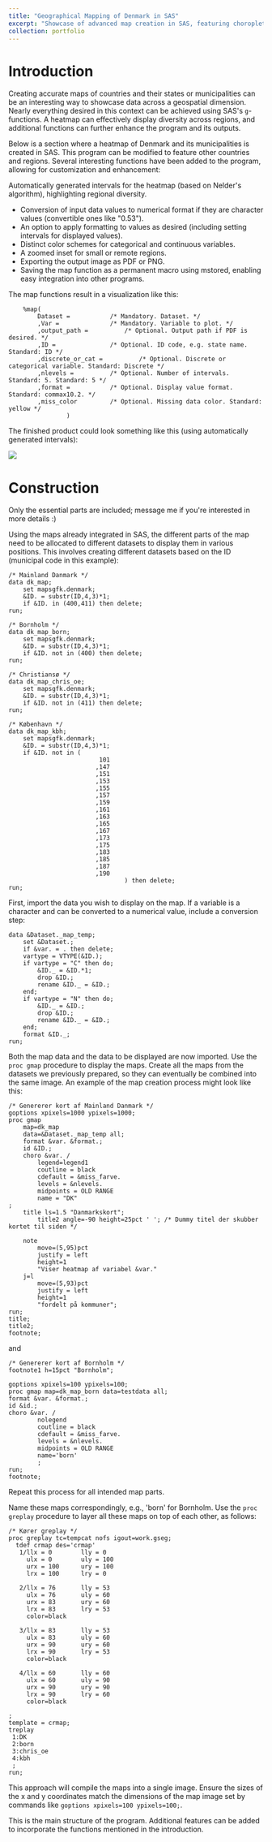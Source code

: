 ```yaml
---
title: "Geographical Mapping of Denmark in SAS"
excerpt: "Showcase of advanced map creation in SAS, featuring choropleth map generation, automatic interval computation, data conversion, customizable formatting, and diverse export options for geographical visualization."
collection: portfolio
---
```

# Introduction

Creating accurate maps of countries and their states or municipalities can be an interesting way to showcase data across a geospatial dimension. Nearly everything desired in this context can be achieved using SAS's `g`-functions. A heatmap can effectively display diversity across regions, and additional functions can further enhance the program and its outputs.

Below is a section where a heatmap of Denmark and its municipalities is created in SAS. This program can be modified to feature other countries and regions. Several interesting functions have been added to the program, allowing for customization and enhancement:

Automatically generated intervals for the heatmap (based on Nelder's algorithm), highlighting regional diversity.
- Conversion of input data values to numerical format if they are character values (convertible ones like "0.53").
- An option to apply formatting to values as desired (including setting intervals for displayed values).
- Distinct color schemes for categorical and continuous variables.
- A zoomed inset for small or remote regions.
- Exporting the output image as PDF or PNG.
- Saving the map function as a permanent macro using mstored, enabling easy integration into other programs.

The map functions result in a visualization like this:

```sas
	%map(
		Dataset = 			/* Mandatory. Dataset. */
		,Var =				/* Mandatory. Variable to plot. */
		,output_path = 			/* Optional. Output path if PDF is desired. */
		,ID =				/* Optional. ID code, e.g. state name. Standard: ID */ 
		,discrete_or_cat =      	/* Optional. Discrete or categorical variable. Standard: Discrete */
		,nlevels =			/* Optional. Number of intervals. Standard: 5. Standard: 5 */
		,format = 			/* Optional. Display value format. Standard: commax10.2. */
		,miss_color			/* Optional. Missing data color. Standard: yellow */
				)
```

The finished product could look something like this (using automatically generated intervals):

![](/images/MapExample.png)

# Construction
Only the essential parts are included; message me if you're interested in more details :)

Using the maps already integrated in SAS, the different parts of the map need to be allocated to different datasets to display them in various positions. This involves creating different datasets based on the ID (municipal code in this example):

```sas
/* Mainland Danmark */
data dk_map;
	set mapsgfk.denmark;
	&ID. = substr(ID,4,3)*1;
	if &ID. in (400,411) then delete;
run;

/* Bornholm */
data dk_map_born;
	set mapsgfk.denmark;
	&ID. = substr(ID,4,3)*1;
	if &ID. not in (400) then delete;
run;

/* Christiansø */
data dk_map_chris_oe;
	set mapsgfk.denmark;
	&ID. = substr(ID,4,3)*1;
	if &ID. not in (411) then delete;
run;

/* København */
data dk_map_kbh;
	set mapsgfk.denmark;
	&ID. = substr(ID,4,3)*1;
	if &ID. not in (
						 101
						,147
						,151
						,153
						,155
						,157
						,159
						,161
						,163
						,165
						,167
						,173
						,175
						,183
						,185
						,187
						,190
								) then delete;
run;
```

First, import the data you wish to display on the map. If a variable is a character and can be converted to a numerical value, include a conversion step:

```sas
data &Dataset._map_temp;
	set &Dataset.;
	if &var. = . then delete;
	vartype = VTYPE(&ID.);
	if vartype = "C" then do;
		&ID._ = &ID.*1;
		drop &ID.;
		rename &ID._ = &ID.;
	end;
	if vartype = "N" then do;
		&ID._ = &ID.;
		drop &ID.;
		rename &ID._ = &ID.;
	end;
	format &ID._;
run;
```

Both the map data and the data to be displayed are now imported. Use the `proc gmap` procedure to display the maps. Create all the maps from the datasets we previously prepared, so they can eventually be combined into the same image. An example of the map creation process might look like this:

```sas
/* Genererer kort af Mainland Danmark */
goptions xpixels=1000 ypixels=1000;
proc gmap
	map=dk_map
    data=&Dataset._map_temp all;
	format &var. &format.;
  	id &ID.;
   	choro &var. /
		legend=legend1
		coutline = black
		cdefault = &miss_farve.
		levels = &nlevels.
		midpoints = OLD RANGE
		name = "DK"
;
	title ls=1.5 "Danmarkskort";
		title2 angle=-90 height=25pct ' '; /* Dummy titel der skubber kortet til siden */

	note 
		move=(5,95)pct
		justify = left 
		height=1 
		"Viser heatmap af variabel &var."
	j=l
		move=(5,93)pct
		justify = left 
		height=1
		"fordelt på kommuner";
run;
title;
title2;
footnote;
```

and

```sas
/* Genererer kort af Bornholm */
footnote1 h=15pct "Bornholm";

goptions xpixels=100 ypixels=100;
proc gmap map=dk_map_born data=testdata all;
format &var. &format.;
id &id.; 
choro &var. / 
		nolegend
		coutline = black
		cdefault = &miss_farve.
		levels = &nlevels.
		midpoints = OLD RANGE
		name='born'
		;
run;
footnote;
```

Repeat this process for all intended map parts.

Name these maps correspondingly, e.g., 'born' for Bornholm. Use the `proc greplay` procedure to layer all these maps on top of each other, as follows:

```sas
/* Kører greplay */
proc greplay tc=tempcat nofs igout=work.gseg;
  tdef crmap des='crmap'
   1/llx = 0   		lly = 0
     ulx = 0   		uly = 100
     urx = 100  	ury = 100
     lrx = 100  	lry = 0

   2/llx = 76  		lly = 53 
     ulx = 76	  	uly = 60
     urx = 83 	 	ury = 60
     lrx = 83	  	lry = 53
	 color=black

   3/llx = 83  		lly = 53
     ulx = 83	  	uly = 60
     urx = 90	  	ury = 60
     lrx = 90	  	lry = 53
	 color=black

   4/llx = 60  		lly = 60 
     ulx = 60	  	uly = 90
     urx = 90	  	ury = 90
     lrx = 90	  	lry = 60
	 color=black

;
template = crmap;
treplay
 1:DK
 2:born
 3:chris_oe
 4:kbh
 ;
run;
```

This approach will compile the maps into a single image. Ensure the sizes of the x and y coordinates match the dimensions of the map image set by commands like `goptions xpixels=100 ypixels=100;`.

This is the main structure of the program. Additional features can be added to incorporate the functions mentioned in the introduction.







